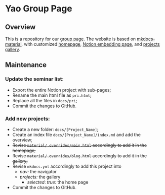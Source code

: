# Yao Group Page

## Overview
This is a repository for our [group page](https://zhigang-yao.github.io/group-projects/).
The website is based on [mkdocs-material](https://squidfunk.github.io/mkdocs-material/), with customized [homepage](https://zhigang-yao.github.io/group-projects/), [Notion embedding page](https://zhigang-yao.github.io/group-projects/), and [projects gallery](https://zhigang-yao.github.io/group-projects/).

## Maintenance
### Update the seminar list:
- Export the entire Notion project with sub-pages;
- Rename the main html file as `pri.html`;
- Replace all the files in `docs/pri`;
- Commit the changes to GitHub.

### Add new projects:
- Create a new folder: `docs/[Project_Name]`;
- Create an index file `docs/[Project_Name]/index.md` and add the overview;
- ~~Revise `material/.overrides/main.html` accordingly to add it in the homepage;~~
- ~~Revise `material/.overrides/blog.html` accordingly to add it in the gallery;~~
- Revise `mkdocs.yml` accordingly to add this project into
    - *nav:* the navigator
    - *projects:* the gallery
        - *selected*: *true*: the home page
- Commit the changes to GitHub.